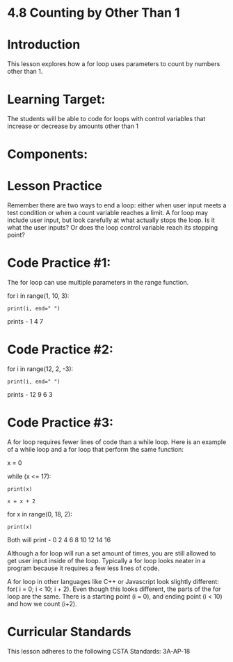 # 4.8 Counting by Other Than 1
# Introduction
This lesson explores how a for loop uses parameters to count by numbers other than 1. 

# Learning Target:

The students will be able to code for loops with control variables that increase or decrease by amounts other than 1

# Components:

# Lesson Practice
Remember there are two ways to end a loop: either when user input meets a test condition or when a count variable reaches a limit. A for loop may include user input, but look carefully at what actually stops the loop. Is it what the user inputs? Or does the loop control variable reach its stopping point?

# Code Practice #1:
The for loop can use multiple parameters in the range function.

for i in range(1, 10, 3):
    
    print(i, end=" ")

prints - 1 4 7

# Code Practice #2:

for i in range(12, 2, -3):
    
    print(i, end=" ") 

prints - 12 9 6 3

# Code Practice #3: 
A for loop requires fewer lines of code than a while loop. Here is an example of a while loop and a for loop that perform the same function:

x = 0 

while (x <= 17): 
    
    print(x)
    
    x = x + 2

for x in range(0, 18, 2):
    
    print(x)

Both will print - 0 2 4 6 8 10 12 14 16

Although a for loop will run a set amount of times, you are still allowed to get user input inside of the loop.
Typically a for loop looks neater in a program because it requires a few less lines of code.

A for loop in other languages like C++ or Javascript look slightly different: for( i = 0; i < 10; i + 2). Even though this looks different, the parts of the for loop are the same. There is a starting point (i = 0), and ending point (i < 10) and how we count (i+2).

# Curricular Standards
This lesson adheres to the following CSTA Standards: 3A-AP-18
 
